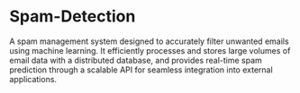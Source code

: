 # Spam-Detection
A spam management system designed to accurately filter unwanted emails using machine learning. It efficiently processes and stores large volumes of email data with a distributed database, and provides real-time spam prediction through a scalable API for seamless integration into external applications.
